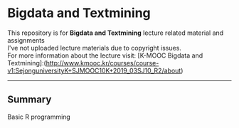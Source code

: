 # Bigdata and Textmining
This repository is for **Bigdata and Textmining** lecture related material and assignments  
I've not uploaded lecture materials due to copyright issues.  
For more information about the lecture visit: [K-MOOC Bigdata and Textmining]:(http://www.kmooc.kr/courses/course-v1:SejonguniversityK+SJMOOC10K+2019_03SJ10_R2/about)

---
## Summary
Basic R programming

